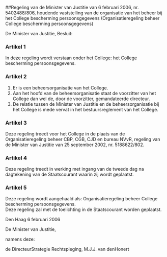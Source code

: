 <meta http-equiv='Content-Type' content='text/html; charset=utf-8' />

##Regeling van de Minister van Justitie van 6 februari 2006, nr. 5402488/806, houdende vaststelling van de organisatie van het beheer bij het College bescherming persoonsgegevens (Organisatieregeling beheer College bescherming persoonsgegevens)

De Minister van Justitie,  Besluit:    

### Artikel  1  

In deze regeling wordt verstaan onder het College: het College bescherming persoonsgegevens.  

### Artikel  2  

1.  Er is een beheersorganisatie van het College.   
2.  Aan het hoofd van de beheersorganisatie staat de voorzitter van het College dan wel de, door de voorzitter, gemandateerde directeur.   
3.  De relatie tussen de Minister van Justitie en de beheersorganisatie bij het College is mede vervat in het bestuursreglement van het College.   

### Artikel  3  

Deze regeling treedt voor het College in de plaats van de Organisatieregeling beheer CBP, CGB, CJD en bureau NVvR, regeling van de Minister van Justitie van 25 september 2002, nr. 5188622/802.  

### Artikel  4  

Deze regeling treedt in werking met ingang van de tweede dag na dagtekening van de Staatscourant waarin zij wordt geplaatst.  

### Artikel  5  

Deze regeling wordt aangehaald als: Organisatieregeling beheer College bescherming persoonsgegevens.  
Deze regeling zal met de toelichting in de Staatscourant worden geplaatst.   

Den Haag 
6 februari 2006   

De 
Minister van Justitie, 

namens deze:  

de 
DirecteurStrategie Rechtspleging, 
M.J.J. van denHonert   
